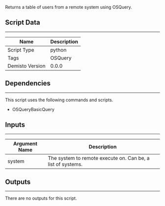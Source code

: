 Returns a table of users from a remote system using OSQuery.

## Script Data
---

| **Name** | **Description** |
| --- | --- |
| Script Type | python |
| Tags | OSQuery |
| Demisto Version | 0.0.0 |

## Dependencies
---
This script uses the following commands and scripts.
* OSQueryBasicQuery

## Inputs
---

| **Argument Name** | **Description** |
| --- | --- |
| system | The system to remote execute on. Can be, a list of systems. |

## Outputs
---
There are no outputs for this script.
